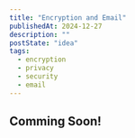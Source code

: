 ```yaml
---
title: "Encryption and Email"
publishedAt: 2024-12-27
description: ""
postState: "idea"
tags:
  - encryption
  - privacy
  - security
  - email
---
```


## Comming Soon!

